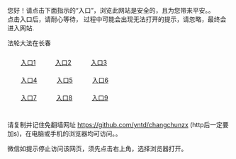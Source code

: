 您好！请点击下面指示的“入口”，浏览此网站是安全的，且为您带来平安。。 <br/>
点击入口后，请耐心等待， 过程中可能会出现无法打开的提示，请忽略，最终会进入网站. </br>

法轮大法在长春<br/>
<div style="padding:10px"><a style="margin:20px" target="_blank" href="https://dipfdimvjxtpx.cloudfront.net/2Qpsp?qtnwlw" id="ccLink1" rel="nofollow">入口1</a> <a target="_blank" style="margin:20px" href="https://d2p0f3vs2mweh5.cloudfront.net/2Qpsp?yvfki" id="ccLink2" rel="nofollow">入口2</a> <a style="margin:20px" target="_blank" href="https://d3la6824wy2g3c.cloudfront.net/2Qpsp?sunyy" id="ccLink3" rel="nofollow">入口3</a></div>

<div style="padding:10px" ><a style="margin:20px" target="_blank" href="https://dipfdimvjxtpx.cloudfront.net/2Qpsp?qtnwlw" id="ccLink4" rel="nofollow">入口4</a> <a style="margin:20px" href="https://d2p0f3vs2mweh5.cloudfront.net/2Qpsp?yvfki" target="_blank" id="ccLink5" rel="nofollow">入口5</a> <a style="margin:20px" href="https://d3la6824wy2g3c.cloudfront.net/2Qpsp?sunyy" target="_blank" id="ccLink6" rel="nofollow">入口6</a></div>

<div style="padding:10px"><a style="margin:20px" target="_blank" href="https://dipfdimvjxtpx.cloudfront.net/2Qpsp?qtnwlw" id="ccLink7" rel="nofollow">入口7</a> <a style="margin:20px" href="https://d2p0f3vs2mweh5.cloudfront.net/2Qpsp?yvfki" target="_blank" id="ccLink8" rel="nofollow">入口8</a> <a style="margin:20px" target="_blank" href="https://d3la6824wy2g3c.cloudfront.net/2Qpsp?sunyy" id="ccLink9" rel="nofollow">入口9</a></div>

<br/>



请复制并记住免翻墙网址 https://github.com/yntd/changchunzx (http后一定要加s)，在电脑或手机的浏览器均可访问。。<br/>

微信如提示停止访问该网页，须先点击右上角，选择浏览器打开。
